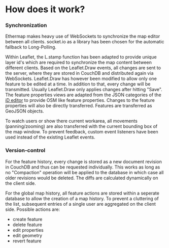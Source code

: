 How does it work?
=========

### Synchronization
Ethermap makes heavy use of WebSockets to synchronize the map editor between all clients. socket.io as a library has been chosen for the automatic fallback to Long-Polling.

Within Leaflet, the L.stamp function has been adapted to provide unique layer id's which are required to synchronize the map content between different clients. Based on the Leaflet.Draw events, all changes are sent to the server, where they are stored in CouchDB and distributed again via WebSockets. Leaflet.Draw has however been modified to allow only one feature to be edited at a time. In addition to that, every change will be transmitted. Usually Leaflet.Draw only applies changes after hitting "Save".
The feature properties views are adapted from the JSON categories of the [iD editor](https://github.com/openstreetmap/iD) to provide OSM like feature properties. Changes to the feature properties will also be directly transferred.
Features are transferred as GeoJSON objects.

To watch users or show there current workarea, all movements (panning/zooming) are also transferred with the current bounding box of the map window. To prevent feedback, custom event listeners have been used instead of the existing Leaflet events. 

### Version-control
For the feature history, every change is stored as a new document revision in CouchDB and thus can be requested individually. This works as long as no "Compaction" operation will be applied to the database in which case all older revisions would be deleted. The diffs are calculated dynamically on the client side.

For the global map history, all feature actions are stored within a seperate database to allow the creation of a map history. To prevent a cluttering of the list, subsequent entries of a single user are aggregated on the client side. Possible actions are: 
 * create feature
 * delete feature
 * edit properties
 * edit geometry
 * revert feature